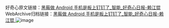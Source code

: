 好奇心原文链接：[黑莓做 Android 手机是板上钉钉了_智能_好奇心日报-赖江锟 ](https://www.qdaily.com/articles/11871.html)
WebArchive归档链接：[黑莓做 Android 手机是板上钉钉了_智能_好奇心日报-赖江锟 ](http://web.archive.org/web/20160622033249/http://www.qdaily.com/articles/11871.html)
![image](http://ww3.sinaimg.cn/large/007d5XDply1g3wbbyx6l0j30u03851kx)